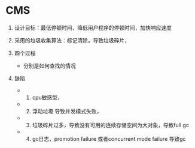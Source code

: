 # CMS
1. 设计目标：最低停顿时间，降低用户程序的停顿时间，加快响应速度
2. 采用的垃圾收集算法：标记清除，导致垃圾碎片，

3. 四个过程
    - 分别是如何查找的情况

4. 缺陷
    - 1. cpu敏感型，
    - 2. 浮动垃圾 导致并发模式失败，
    - 3. 垃圾碎片过多，导致没有可用的连续存储空间为大对象，导致full gc
    - 4. gc日志，promotion failure 或者concurrent mode failure 导致gc